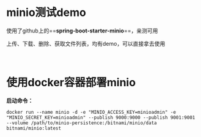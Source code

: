 # minio测试demo

使用了github上的==**spring-boot-starter-minio**==，亲测可用

上传、下载、删除、获取文件列表，均有demo，可以直接拿去使用

<br/>

# 使用docker容器部署minio

**启动命令：**

```text
docker run --name minio -d -e "MINIO_ACCESS_KEY=minioadmin" -e "MINIO_SECRET_KEY=minioadmin" --publish 9000:9000 --publish 9001:9001 --volume /path/to/minio-persistence:/bitnami/minio/data bitnami/minio:latest
```
